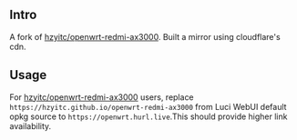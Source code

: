 ## Intro
A fork of [hzyitc/openwrt-redmi-ax3000](https://github.com/hzyitc/openwrt-redmi-ax3000). Built a mirror using cloudflare's cdn.  
## Usage
For [hzyitc/openwrt-redmi-ax3000](https://github.com/hzyitc/openwrt-redmi-ax3000) users, replace `https://hzyitc.github.io/openwrt-redmi-ax3000` from Luci WebUI default opkg source to `https://openwrt.hurl.live`.This should provide higher link availability.
